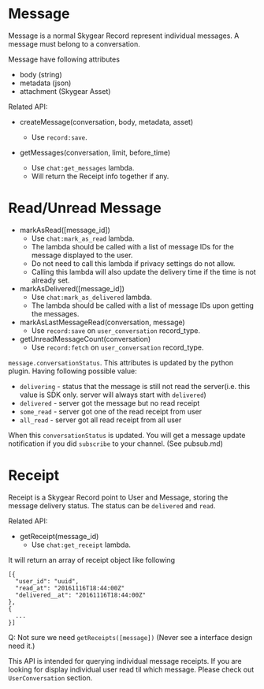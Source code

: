 # Message

Message is a normal Skygear Record represent individual messages. A message
must belong to a conversation.

Message have following attributes

- body (string)
- metadata (json)
- attachment (Skygear Asset)

Related API:

- createMessage(conversation, body, metadata, asset)
  - Use `record:save`.

- getMessages(conversation, limit, before_time)
  - Use `chat:get_messages` lambda.
  - Will return the Receipt info together if any.


# Read/Unread Message
- markAsRead([message_id])
  - Use `chat:mark_as_read` lambda.
  - The lambda should be called with a list of message IDs for the message
    displayed to the user.
  - Do not need to call this lambda if privacy settings do not allow.
  - Calling this lambda will also update the delivery time if the time is not
    already set.
- markAsDelivered([message_id])
  - Use `chat:mark_as_delivered` lambda.
  - The lambda should be called with a list of message IDs upon getting
    the messages.
- markAsLastMessageRead(conversation, message)
  - Use `record:save` on `user_conversation` record_type.
- getUnreadMessageCount(conversation)
  - Use `record:fetch` on `user_conversation` record_type.

`message.conversationStatus`. This attributes is updated by the python plugin.
Having following possible value:

- `delivering` - status that the message is still not read the server(i.e.
  this value is SDK only. server will always start with `delivered`)
- `delivered` - server got the message but no read receipt
- `some_read` - server got one of the read receipt from user
- `all_read` - server got all read receipt from all user

When this `conversationStatus` is updated. You will get a message update
notification if you did `subscribe` to your channel. (See pubsub.md)

# Receipt

Receipt is a Skygear Record point to User and Message, storing the message
delivery status. The status can be `delivered` and `read`.

Related API:

- getReceipt(message_id)
  - Use `chat:get_receipt` lambda.

It will return an array of receipt object like following

```
[{
  "user_id": "uuid",
  "read_at": "20161116T18:44:00Z"
  "delivered__at": "20161116T18:44:00Z"
},
{
  ...
}]
```

Q: Not sure we need `getReceipts([message])` (Never see a interface design
need it.)

This API is intended for querying individual message receipts. If you are
looking for display individual user read til which message. Please check out
`UserConversation` section.
